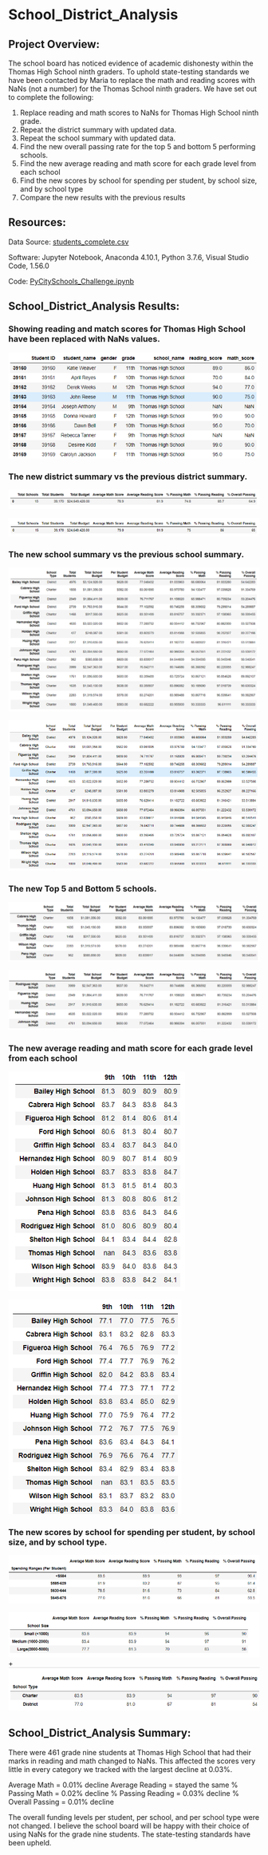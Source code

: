 # School_District_Analysis

## Project Overview:

The school board has noticed evidence of academic dishonesty within the Thomas High School ninth graders.  To uphold state-testing standards we have been contacted by Maria to replace the math and reading scores with NaNs (not a number) for the Thomas School ninth graders.  We have set out to complete the following:

1. Replace reading and math scores to NaNs for Thomas High School ninth grade.
2. Repeat the district summary with updated data.
3. Repeat the school summary with updated data.
4. Find the new overall passing rate for the top 5 and bottom 5 performing schools.
5. Find the new average reading and math score for each grade level from each school
6. Find the new scores by school for spending per student, by school size, and by school type
7. Compare the new results with the previous results

## Resources:

 Data Source: [students_complete.csv](Resouces/students_complete.csv)
 
 Software: Jupyter Notebook, Anaconda 4.10.1, Python 3.7.6, Visual Studio Code, 1.56.0
 
 Code: [PyCitySchools_Challenge.ipynb](PyCitySchools_Challenge.ipynb)

## School_District_Analysis Results:

### Showing reading and match scores for Thomas High School have been replaced with NaNs values.
![Thomas_HS_NaNs.png](Resources/Thomas_HS_NaNs.png)

### The new district summary vs the previous district summary.
![District_Summary.png](Resources/District_Summary.png)

![Prev_District_Summary.png](Resources/Prev_District_Summary.png)

### The new school summary vs the previous school summary.
![School_Summary.png](Resources/School_Summary.png)

![Prev_School_Summary.png](Resources/Prev_School_Summary.png)

### The new Top 5 and Bottom 5 schools.
![Top_5_Schools.png](Resources/Top_5_Schools.png)

![Bottom_5_Schools.png](Resources/Bottom_5_Schools.png)

### The new average reading and math score for each grade level from each school
![Average_Reading.png](Resources/Average_Reading.png)

![Average_Math.png](Resources/Average_Math.png)

### The new scores by school for spending per student, by school size, and by school type.
![Spending_Per_Student.png](Resources/Spending_Per_Student.png)

![Spending_Per_School_Size.png](Resources/Spending_Per_School_Size.png)
+
![Spending_Per_School_Type.png](Resources/Spending_Per_School_Type.png)


## School_District_Analysis Summary:

There were 461 grade nine students at Thomas High School that had their marks in reading and math changed to NaNs.  This affected the scores very little in every category we tracked with the largest decline at 0.03%.

Average Math = 0.01% decline
Average Reading = stayed the same
% Passing Math = 0.02% decline
% Passing Reading = 0.03% decline
% Overall Passing = 0.01% decline 

The overall funding levels per student, per school, and per school type were not changed.  I believe the school board will be happy with their choice of using NaNs for the grade nine students.  The state-testing standards have been upheld.  




